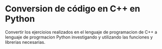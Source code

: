 # Conversion de código en C++ en Python
Convertir los ejercioios realizados en el lenguaje de programacion de C++ a lenguaje de
progrmacion Python investigando y utilizando las funciones y librerias necesarias.
